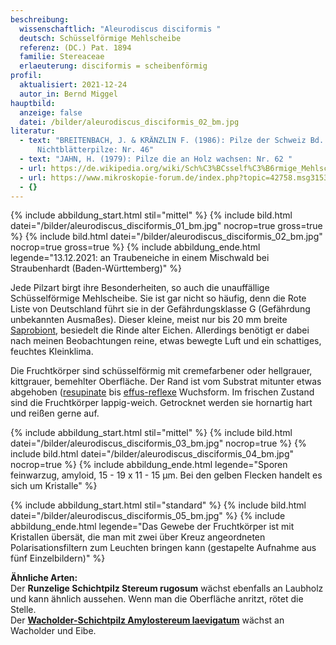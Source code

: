 ```yaml
---
beschreibung:
  wissenschaftlich: "Aleurodiscus disciformis "
  deutsch: Schüsselförmige Mehlscheibe
  referenz: (DC.) Pat. 1894
  familie: Stereaceae
  erlaeuterung: disciformis = scheibenförmig
profil:
  aktualisiert: 2021-12-24
  autor_in: Bernd Miggel
hauptbild:
  anzeige: false
  datei: /bilder/aleurodiscus_disciformis_02_bm.jpg
literatur:
  - text: "BREITENBACH, J. & KRÄNZLIN F. (1986): Pilze der Schweiz Bd. 2,
      Nichtblätterpilze: Nr. 46"
  - text: "JAHN, H. (1979): Pilze die an Holz wachsen: Nr. 62 "
  - url: https://de.wikipedia.org/wiki/Sch%C3%BCsself%C3%B6rmige_Mehlscheibe
  - url: https://www.mikroskopie-forum.de/index.php?topic=42758.msg315362#msg315362
  - {}
---
```

{% include abbildung_start.html stil="mittel" %}
{% include bild.html datei="/bilder/aleurodiscus_disciformis_01_bm.jpg" nocrop=true gross=true %}
{% include bild.html datei="/bilder/aleurodiscus_disciformis_02_bm.jpg" nocrop=true gross=true %}
{% include abbildung_ende.html legende="13.12.2021: an Traubeneiche in einem Mischwald bei Straubenhardt (Baden-Württemberg)" %}

Jede Pilzart birgt ihre Besonderheiten, so auch die unauffällige Schüsselförmige Mehlscheibe. Sie ist gar nicht so häufig, denn die Rote Liste von Deutschland führt sie in der Gefährdungsklasse G (Gefährdung unbekannten Ausmaßes). Dieser kleine, meist nur bis 20 mm breite [Saprobiont](saprobiontisch "Glossar"), besiedelt die Rinde alter Eichen. Allerdings benötigt er dabei nach meinen Beobachtungen reine, etwas bewegte Luft und ein schattiges, feuchtes Kleinklima.

Die Fruchtkörper sind schüsselförmig mit cremefarbener oder hellgrauer, kittgrauer, bemehlter Oberfläche. Der Rand ist vom Substrat mitunter etwas abgehoben ([resupinate](resupinat "Glossar") bis [effus-reflexe](effus-reflex "Glossar") Wuchsform. Im frischen Zustand sind die Fruchtkörper lappig-weich. Getrocknet werden sie hornartig hart und reißen gerne auf.

{% include abbildung_start.html stil="mittel" %}
{% include bild.html datei="/bilder/aleurodiscus_disciformis_03_bm.jpg" nocrop=true %}
{% include bild.html datei="/bilder/aleurodiscus_disciformis_04_bm.jpg" nocrop=true %}
{% include abbildung_ende.html legende="Sporen feinwarzug, amyloid, 15 - 19 x 11 - 15 µm. Bei den gelben Flecken handelt es sich um Kristalle" %}

{% include abbildung_start.html stil="standard" %}
{% include bild.html datei="/bilder/aleurodiscus_disciformis_05_bm.jpg" %}
{% include abbildung_ende.html legende="Das Gewebe der Fruchtkörper ist mit Kristallen übersät, die man mit zwei über Kreuz angeordneten Polarisationsfiltern zum Leuchten bringen kann (gestapelte Aufnahme aus fünf Einzelbildern)" %}

**Ähnliche Arten:**\
Der **Runzelige Schichtpilz Stereum rugosum** wächst ebenfalls an Laubholz und kann ähnlich aussehen. Wenn man die Oberfläche anritzt, rötet die Stelle.\
Der **[Wacholder-Schichtpilz Amylostereum laevigatum](/pilze/amylostereum-laevigatum-wacholder-schichtpilz)** wächst an Wacholder und Eibe.